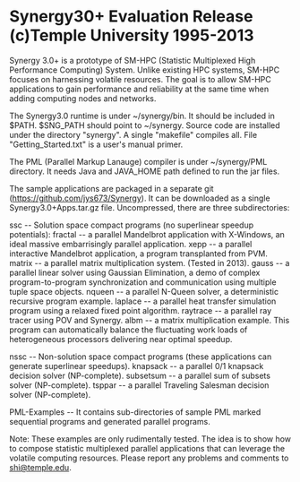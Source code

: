 Synergy30+ Evaluation Release  (c)Temple University 1995-2013
=============================================================

Synergy 3.0+ is a prototype of SM-HPC (Statistic Multiplexed High Performance Computing) System. Unlike existing HPC systems, SM-HPC focuses on harnessing volatile resources. The goal is to allow SM-HPC applications to gain performance and reliability at the same time when adding computing nodes and networks.

The Synergy3.0 runtime is under ~/synergy/bin. It should be included in $PATH. $SNG_PATH should point to ~/synergy.  Source code are installed under the directory "synergy". A single "makefile" compiles all. File "Getting_Started.txt" is a user's manual primer.

The PML (Parallel Markup Lanauge) compiler is under ~/synergy/PML directory. It needs Java and JAVA_HOME path defined to run the jar files. 

The sample applications are packaged in a separate git (https://github.com/jys673/Synergy). It can be downloaded as a single Synergy3.0+Apps.tar.gz file. Uncompressed, there are three subdirectories:

ssc -- Solution space compact programs (no superlinear speedup potentials): fractal 	-- a parallel Mandelbrot application with X-Windows,	an ideal massive embarrisingly parallel application. xepp		-- a parallel interactive Mandelbrot application, a program transplanted from PVM. matrix		-- a parallel matrix multiplication system. (Tested in 2013).
gauss		-- a parallel linear solver using Gaussian Elimination, a demo of complex program-to-program 
synchronization and communication using	multiple tuple space objects. nqueen		-- a parallel N-Queen solver,
a deterministic recursive program example. laplace		-- a parallel heat transfer simulation program using
a relaxed fixed point algorithm. raytrace	-- a parallel ray tracer using POV and Synergy.  albm		-- a matrix multiplication example. This program can automatically balance the fluctuating work loads of heterogeneous processors delivering near optimal speedup.

nssc -- Non-solution space compact programs (these applications can generate superlinear speedups). knapsack	-- a parallel 0/1 knapsack decision solver (NP-complete). 	subsetsum	-- a parallel sum of subsets solver (NP-complete). tsppar -- a parallel Traveling Salesman decision solver (NP-complete).

PML-Examples -- It contains sub-directories of sample PML marked sequential programs and generated parallel programs.

Note:
These examples are only rudimentally tested. The idea is to show how to compose statistic multiplexed parallel applications that can leverage the volatile computing resources. Please report any problems and comments to shi@temple.edu.
				
